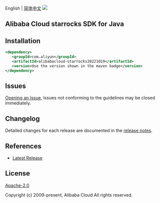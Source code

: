 English | [简体中文](README-CN.md)
![](https://aliyunsdk-pages.alicdn.com/icons/AlibabaCloud.svg)

## Alibaba Cloud starrocks SDK for Java

## Installation

```xml
<dependency>
   <groupId>com.aliyun</groupId>
   <artifactId>alibabacloud-starrocks20221019</artifactId>
   <version>Use the version shown in the maven badge</version>
</dependency>
```

## Issues
[Opening an Issue](https://github.com/aliyun/alibabacloud-java-async-sdk/issues/new), Issues not conforming to the guidelines may be closed immediately.

## Changelog
Detailed changes for each release are documented in the [release notes](./ChangeLog.txt).

## References
* [Latest Release](https://github.com/aliyun/alibabacloud-async-java-sdk/)

## License
[Apache-2.0](http://www.apache.org/licenses/LICENSE-2.0)

Copyright (c) 2009-present, Alibaba Cloud All rights reserved.